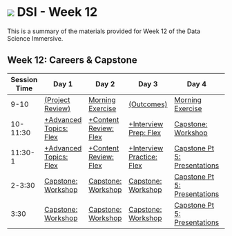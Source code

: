 # ![](https://ga-dash.s3.amazonaws.com/production/assets/logo-9f88ae6c9c3871690e33280fcf557f33.png) DSI - Week 12

This is a summary of the materials provided for Week 12 of the Data Science Immersive.

## Week 12: Careers & Capstone

Session Time | Day 1 | Day 2 | Day 3 | Day 4 | Day 5
 --- | --- | --- | --- | ---  | ---
9-10 | [(Project Review)][12-1A]             | [Morning Exercise][12-2A]          | [(Outcomes)][12-3A]             | [Morning Exercise][12-4A]               | [(Reflection)][12-5A]
10-11:30 | [+Advanced Topics: Flex][12-1B]   | [+Content Review: Flex][12-2B]     | [+Interview Prep: Flex][12-3B]         | [Capstone: Workshop][12-4B]             | [Capstone Pt 5: Presentations][12-5B]
11:30-1 | [+Advanced Topics: Flex][12-1C]    | [+Content Review: Flex][12-2C]     | [+Interview Practice: Flex][12-3C]     | [Capstone Pt 5: Presentations ][12-4C]  | [Capstone Pt 5: Presentations][12-5C]
2-3:30 | [Capstone: Workshop][12-1D]         | [Capstone: Workshop][12-2D]        | [Capstone: Workshop][12-3D]     | [Capstone Pt 5: Presentations][12-4D]   | [Capstone Pt 5: Presentations][12-5D]
3:30 | [Capstone: Workshop][12-1E]           | [Capstone: Workshop][12-2E]        | [Capstone: Workshop][12-3E]     | [Capstone Pt 5: Presentations][12-4E]   | [Graduation!][12-5E]


[12-1A]: ./instructor-contributions/
[12-1B]: 1.1-flex
[12-1C]: 1.2-flex
[12-1D]: ../../03-projects/02-projects-capstone/part-05/
[12-1E]: ./../03-projects/02-projects-capstone/part-05/
[12-1F]: ./instructor-contributions/

[12-2A]: ./instructor-contributions/
[12-2B]: 2.1-flex
[12-2C]: 2.2-flex
[12-2D]: ./../03-projects/02-projects-capstone/part-05/
[12-2E]: ./../03-projects/02-projects-capstone/part-05/
[12-2F]: ./instructor-contributions/

[12-3A]: #
[12-3B]: 3.1-flex
[12-3C]: 3.2-flex
[12-3D]: ./../03-projects/02-projects-capstone/part-05/
[12-3E]: ./../03-projects/02-projects-capstone/part-05/
[12-3F]: ./instructor-contributions/

[12-4A]: ./instructor-contributions/
[12-4B]: ./../03-projects/02-projects-capstone/part-05/
[12-4C]: ../recurring-materials/project-show-and-tell
[12-4D]: ../recurring-materials/project-show-and-tell
[12-4E]: ../recurring-materials/project-show-and-tell
[12-4F]: #

[12-5A]: ../recurring-materials/reflection
[12-5B]: ../recurring-materials/project-show-and-tell
[12-5C]: ../recurring-materials/project-show-and-tell
[12-5D]: ../recurring-materials/project-show-and-tell
[12-5E]: 5.4-flex
[12-5F]: #
